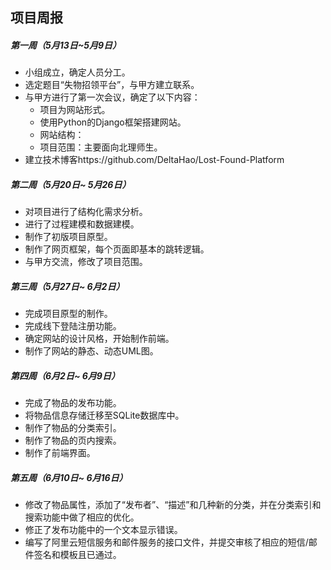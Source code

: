 ## 项目周报
##### 第一周（5月13日~5月9日）
- 小组成立，确定人员分工。
- 选定题目“失物招领平台”，与甲方建立联系。
- 与甲方进行了第一次会议，确定了以下内容：
	- 项目为网站形式。
	- 使用Python的Django框架搭建网站。
	- 网站结构：
	- 项目范围：主要面向北理师生。
- 建立技术博客https://github.com/DeltaHao/Lost-Found-Platform

##### 第二周（5月20日~ 5月26日）
- 对项目进行了结构化需求分析。
- 进行了过程建模和数据建模。
- 制作了初版项目原型。
- 制作了网页框架，每个页面即基本的跳转逻辑。
- 与甲方交流，修改了项目范围。

##### 第三周（5月27日~ 6月2日）
- 完成项目原型的制作。
- 完成线下登陆注册功能。
- 确定网站的设计风格，开始制作前端。
- 制作了网站的静态、动态UML图。

##### 第四周（6月2日~ 6月9日）
- 完成了物品的发布功能。
- 将物品信息存储迁移至SQLite数据库中。
- 制作了物品的分类索引。
- 制作了物品的页内搜索。
- 制作了前端界面。

##### 第五周（6月10日~ 6月16日）
- 修改了物品属性，添加了“发布者”、“描述”和几种新的分类，并在分类索引和搜索功能中做了相应的优化。
- 修正了发布功能中的一个文本显示错误。
- 编写了阿里云短信服务和邮件服务的接口文件，并提交审核了相应的短信/邮件签名和模板且已通过。
